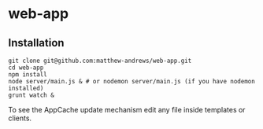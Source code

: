 # web-app

## Installation

```
git clone git@github.com:matthew-andrews/web-app.git
cd web-app
npm install
node server/main.js & # or nodemon server/main.js (if you have nodemon installed)
grunt watch &
```

To see the AppCache update mechanism edit any file inside templates or clients.
